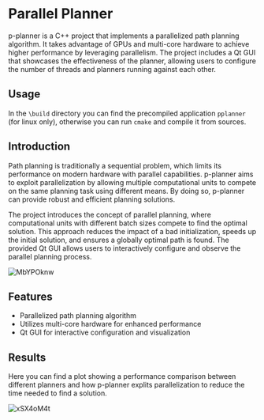 # Parallel Planner

p-planner is a C++ project that implements a parallelized path planning algorithm. It takes advantage of GPUs and multi-core hardware to achieve higher performance by leveraging parallelism. The project includes a Qt GUI that showcases the effectiveness of the planner, allowing users to configure the number of threads and planners running against each other.

## Usage
In the `\build` directory you can find the precompiled application `pplanner` (for linux only), otherwise you can run `cmake` and compile it from sources.

## Introduction

Path planning is traditionally a sequential problem, which limits its performance on modern hardware with parallel capabilities. p-planner aims to exploit parallelization by allowing multiple computational units to compete on the same planning task using different means. By doing so, p-planner can provide robust and efficient planning solutions.

The project introduces the concept of parallel planning, where computational units with different batch sizes compete to find the optimal solution. This approach reduces the impact of a bad initialization, speeds up the initial solution, and ensures a globally optimal path is found. The provided Qt GUI allows users to interactively configure and observe the parallel planning process.

![MbYPOknw](https://github.com/nicolazande/p-planner/assets/115359494/54b08e50-62f7-4b61-b97a-74bc19afe2ca)

## Features

- Parallelized path planning algorithm
- Utilizes multi-core hardware for enhanced performance
- Qt GUI for interactive configuration and visualization

## Results
Here you can find a plot showing a performance comparison between different planners and how p-planner explits parallelization to reduce the time needed to find a solution.

![xSX4oM4t](https://github.com/nicolazande/p-planner/assets/115359494/17259d72-e31d-4218-8491-4a1ee3c31cf6)

   
